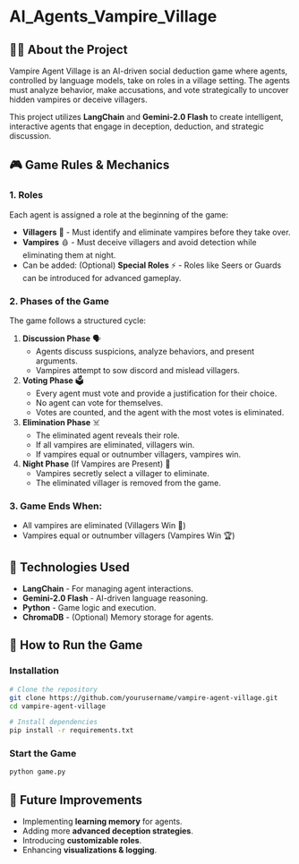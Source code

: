 # AI_Agents_Vampire_Village

## 🧛‍♂️ About the Project
Vampire Agent Village is an AI-driven social deduction game where agents, controlled by language models, take on roles in a village setting. The agents must analyze behavior, make accusations, and vote strategically to uncover hidden vampires or deceive villagers.

This project utilizes **LangChain** and **Gemini-2.0 Flash** to create intelligent, interactive agents that engage in deception, deduction, and strategic discussion.

## 🎮 Game Rules & Mechanics
### 1. **Roles**
Each agent is assigned a role at the beginning of the game:
- **Villagers** 👥 - Must identify and eliminate vampires before they take over.
- **Vampires** 🩸 - Must deceive villagers and avoid detection while eliminating them at night.
- Can be added: (Optional) **Special Roles** ⚡ - Roles like Seers or Guards can be introduced for advanced gameplay.

### 2. **Phases of the Game**
The game follows a structured cycle:
1. **Discussion Phase** 🗣️
   - Agents discuss suspicions, analyze behaviors, and present arguments.
   - Vampires attempt to sow discord and mislead villagers.
2. **Voting Phase** 🗳️
   - Every agent must vote and provide a justification for their choice.
   - No agent can vote for themselves.
   - Votes are counted, and the agent with the most votes is eliminated.
3. **Elimination Phase** ☠️
   - The eliminated agent reveals their role.
   - If all vampires are eliminated, villagers win.
   - If vampires equal or outnumber villagers, vampires win.
4. **Night Phase** (If Vampires are Present) 🌙
   - Vampires secretly select a villager to eliminate.
   - The eliminated villager is removed from the game.

### 3. **Game Ends When:**
- All vampires are eliminated (Villagers Win 🎉)
- Vampires equal or outnumber villagers (Vampires Win 🏆)

## 🔧 Technologies Used
- **LangChain** - For managing agent interactions.
- **Gemini-2.0 Flash** - AI-driven language reasoning.
- **Python** - Game logic and execution.
- **ChromaDB** - (Optional) Memory storage for agents.

## 🚀 How to Run the Game
### **Installation**
```bash
# Clone the repository
git clone https://github.com/yourusername/vampire-agent-village.git
cd vampire-agent-village

# Install dependencies
pip install -r requirements.txt
```
### **Start the Game**
```bash
python game.py
```

## 📌 Future Improvements
- Implementing **learning memory** for agents.
- Adding more **advanced deception strategies**.
- Introducing **customizable roles**.
- Enhancing **visualizations & logging**.
